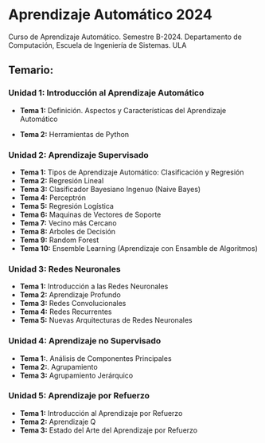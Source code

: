 # Aprendizaje Automático 2024
Curso de Aprendizaje Automático. Semestre B-2024. Departamento de Computación, Escuela de Ingeniería de Sistemas. ULA

## Temario:

### Unidad 1: Introducción al Aprendizaje Automático

- **Tema 1:** Definición. Aspectos y Características del Aprendizaje Automático

- **Tema 2:** Herramientas de Python

### Unidad 2: Aprendizaje Supervisado

- **Tema 1:** Tipos de Aprendizaje Automático: Clasificación y Regresión
- **Tema 2:** Regresión Lineal
- **Tema 3:** Clasificador Bayesiano Ingenuo (Naive Bayes)
- **Tema 4:** Perceptrón
- **Tema 5:** Regresión Logística
- **Tema 6:** Maquinas de Vectores de Soporte
- **Tema 7:** Vecino más Cercano
- **Tema 8:** Arboles de Decisión
- **Tema 9:** Random Forest
- **Tema 10:** Ensemble Learning (Aprendizaje con Ensamble de Algoritmos)

### Unidad 3: Redes Neuronales

- **Tema 1:** Introducción a las Redes Neuronales
- **Tema 2:** Aprendizaje Profundo
- **Tema 3:** Redes Convolucionales
- **Tema 4:** Redes Recurrentes
- **Tema 5:** Nuevas Arquitecturas de Redes Neuronales

### Unidad 4: Aprendizaje no Supervisado

- **Tema 1:**. Análisis de Componentes Principales
- **Tema 2:**. Agrupamiento
- **Tema 3:** Agrupamiento Jerárquico

### Unidad 5: Aprendizaje por Refuerzo

- **Tema 1:** Introducción al Aprendizaje por Refuerzo
- **Tema 2:** Aprendizaje Q
- **Tema 3:** Estado del Arte del Aprendizaje por Refuerzo
